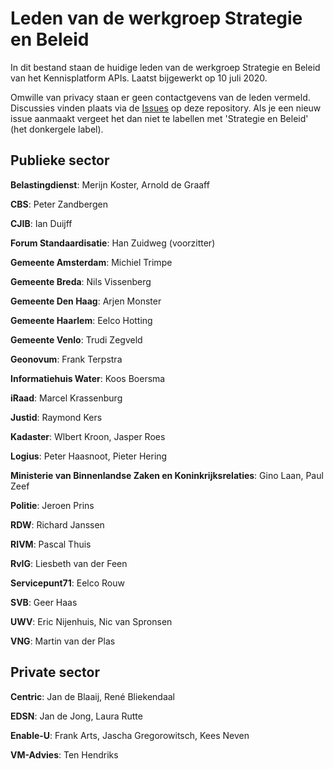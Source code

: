 # Leden van de werkgroep Strategie en Beleid

In dit bestand staan de huidige leden van de werkgroep Strategie en Beleid van het Kennisplatform APIs. Laatst bijgewerkt op 10 juli 2020.

Omwille van privacy staan er geen contactgevens van de leden vermeld. Discussies vinden plaats via de [Issues](https://github.com/Geonovum/KP-APIs/issues) op deze repository. Als je een nieuw issue aanmaakt vergeet het dan niet te labellen met 'Strategie en Beleid' (het donkergele label).

## Publieke sector

**Belastingdienst**: Merijn Koster, Arnold de Graaff

**CBS**: Peter Zandbergen

**CJIB**: Ian Duijff

**Forum Standaardisatie**: Han Zuidweg (voorzitter)

**Gemeente Amsterdam**: Michiel Trimpe

**Gemeente Breda**: Nils Vissenberg

**Gemeente Den Haag**: Arjen Monster

**Gemeente Haarlem**: Eelco Hotting

**Gemeente Venlo**: Trudi Zegveld

**Geonovum**: Frank Terpstra

**Informatiehuis Water**: Koos Boersma

**iRaad**: Marcel Krassenburg

**Justid**: Raymond Kers

**Kadaster**: Wlbert Kroon, Jasper Roes

**Logius**: Peter Haasnoot, Pieter Hering

**Ministerie van Binnenlandse Zaken en Koninkrijksrelaties**: Gino Laan, Paul Zeef

**Politie**: Jeroen Prins

**RDW**: Richard Janssen

**RIVM**: Pascal Thuis

**RvIG**: Liesbeth van der Feen

**Servicepunt71**: Eelco Rouw

**SVB**: Geer Haas

**UWV**: Eric Nijenhuis, Nic van Spronsen

**VNG**: Martin van der Plas

## Private sector

**Centric**: Jan de Blaaij, René Bliekendaal

**EDSN**: Jan de Jong, Laura Rutte

**Enable-U**: Frank Arts, Jascha Gregorowitsch, Kees Neven

**VM-Advies**: Ten Hendriks
